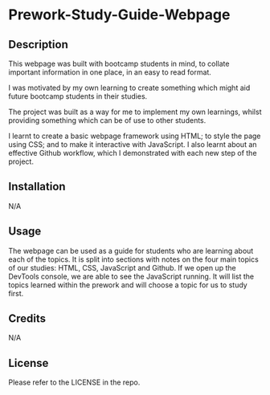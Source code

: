 # Prework-Study-Guide-Webpage

## Description

This webpage was built with bootcamp students in mind, to collate important information in one place, in an easy to read format.

I was motivated by my own learning to create something which might aid future bootcamp students in their studies.

The project was built as a way for me to implement my own learnings, whilst providing something which can be of use to other students.

I learnt to create a basic webpage framework using HTML; to style the page using CSS; and to make it interactive with JavaScript. I also learnt about an effective Github workflow, which I demonstrated with each new step of the project.

## Installation

N/A

## Usage

The webpage can be used as a guide for students who are learning about each of the topics. It is split into sections with notes on the four main topics of our studies: HTML, CSS, JavaScript and Github. If we open up the DevTools console, we are able to see the JavaScript running. It will list the topics learned within the prework and will choose a topic for us to study first.

## Credits

N/A

## License

Please refer to the LICENSE in the repo.